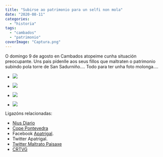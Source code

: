 ```yaml
---
title: "Subirse ao patrimonio para un selfi non mola"
date: "2020-08-11"
categories: 
  - "historia"
tags: 
  - "cambados"
  - "patrimonio"
coverImage: "Captura.png"
---
```


O domingo 9 de agosto en Cambados atopeime cunha situación preocupante. Uns pais pídenlle aos seus fillos que maltraten o patrimonio subindo pola torre de San Sadurniño.... Todo para ter unha foto molonga....

- ![](images/1-1.jpg)
    
- ![](images/2-1.jpg)
    
- ![](images/3-1.jpg)
    
- ![](images/DSC06650-scaled.jpg)
    

Ligazóns relacionadas:

- [Nius Diario](https://www.niusdiario.es/vida/visto-oido/maltrato-patrimonio-posturear-ninos-trepando-torre-siglo-ocho-cambados-pontevedra_18_2993295103.html)
- [Cope Pontevedra](https://www.cope.es/emisoras/galicia/pontevedra-provincia/pontevedra/noticias/asociacion-apatrigal-pide-maltratar-torre-san-sadurnino-cambados-por-sacarse-una-foto-20200811_851003)
- Facebook [Apatrigal](https://www.facebook.com/apatrigal/posts/2714666765478514).
- Twitter Apatrigal.
- [Twitter Maltrato Paisaxe](https://twitter.com/MaltratoPaisaxe/status/1292504436984733698)
- [CRTVG](http://www.crtvg.es/tvg/a-carta/telexornal-mediodia-4530198?t=2209)
